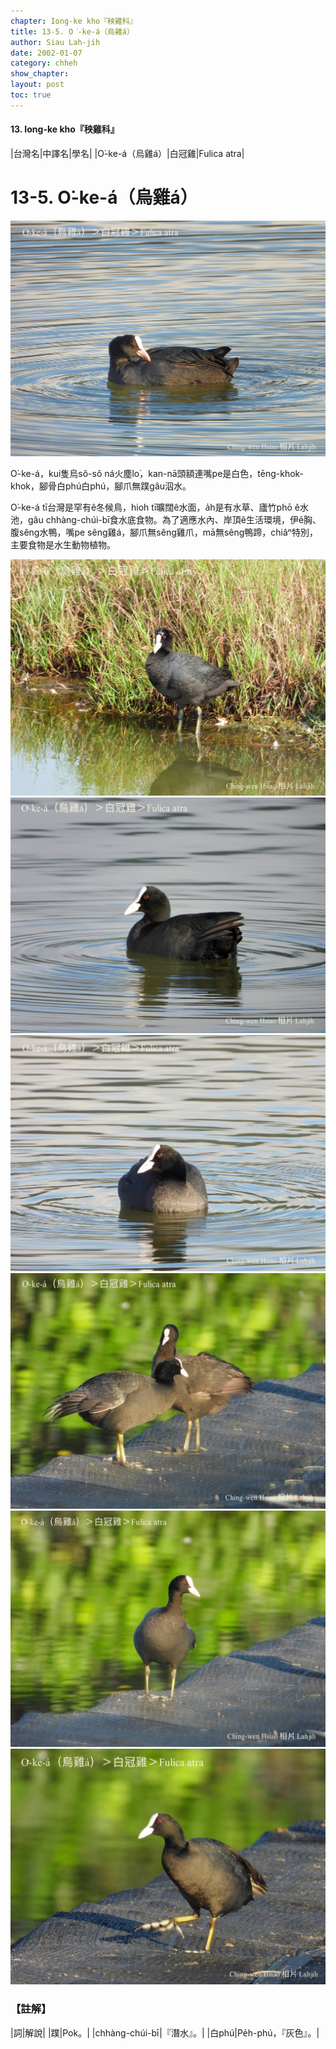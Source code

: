 ```yaml
---
chapter: Iong-ke kho『秧雞科』
title: 13-5. O͘-ke-á（烏雞á）
author: Siau Lah-jih
date: 2002-01-07
category: chheh
show_chapter: 
layout: post
toc: true
---
```


#### 13. Iong-ke kho『秧雞科』

|台灣名|中譯名|學名|
|O͘-ke-á（烏雞á）|白冠雞|Fulica atra|


# 13-5. O͘-ke-á（烏雞á）


![](../too5/13/13-5-4.O͘-ke-á.jpg)


O͘-ke-á，kui隻烏sô-sô ná火塵lo͘，kan-nā頭額連嘴pe是白色，tēng-khok-khok，腳骨白phú白phú，腳爪無蹼gâu泅水。

O͘-ke-á tī台灣是罕有ê冬候鳥，hioh tī曠闊ê水面，a̍h是有水草、廬竹phō ê水池，gâu chhàng-chúi-bī食水底食物。為了適應水內、岸頂ê生活環境，伊ê胸、腹sêng水鴨，嘴pe sêng雞á，腳爪無sêng雞爪，mā無sêng鴨蹄，chiâⁿ特別，主要食物是水生動物植物。



![](../too5/13/13-5-1.O͘-ke-á.jpg)
![](../too5/13/13-5-2.O͘-ke-á.jpg)
![](../too5/13/13-5-3.O͘-ke-á.jpg)
![](../too5/13/13-5-5.O͘-ke-á.jpg)
![](../too5/13/13-5-6.O͘-ke-á.jpg)
![](../too5/13/13-5-7.O͘-ke-á.jpg)



### 【註解】

|詞|解說|
|蹼|Pok。|
|chhàng-chúi-bī|『潛水』。|
|白phú|Pe̍h-phú，『灰色』。|



